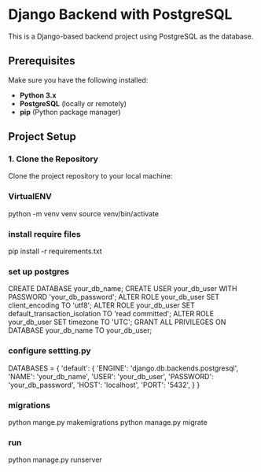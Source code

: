 # Django Backend with PostgreSQL

This is a Django-based backend project using PostgreSQL as the database.

## Prerequisites

Make sure you have the following installed:

- **Python 3.x**
- **PostgreSQL** (locally or remotely)
- **pip** (Python package manager)

## Project Setup

### 1. Clone the Repository

Clone the project repository to your local machine:
### VirtualENV
python -m venv venv
source venv/bin/activate

### install require files 
pip install -r requirements.txt
### set up postgres 
CREATE DATABASE your_db_name;
CREATE USER your_db_user WITH PASSWORD 'your_db_password';
ALTER ROLE your_db_user SET client_encoding TO 'utf8';
ALTER ROLE your_db_user SET default_transaction_isolation TO 'read committed';
ALTER ROLE your_db_user SET timezone TO 'UTC';
GRANT ALL PRIVILEGES ON DATABASE your_db_name TO your_db_user;
### configure settting.py
DATABASES = {
    'default': {
        'ENGINE': 'django.db.backends.postgresql',
        'NAME': 'your_db_name',
        'USER': 'your_db_user',
        'PASSWORD': 'your_db_password',
        'HOST': 'localhost',
        'PORT': '5432',
    }
}
### migrations 
python mange.py makemigrations
python manage.py migrate
### run 
python manage.py runserver
